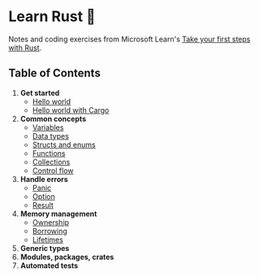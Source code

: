 # Learn Rust 🦀

Notes and coding exercises from Microsoft Learn's [Take your first steps with Rust](https://docs.microsoft.com/en-us/learn/paths/rust-first-steps/).

## Table of Contents

1. **Get started**
   - [Hello world](hello-world)
   - [Hello world with Cargo](hello-cargo)
2. **Common concepts**
   - [Variables](variables)
   - [Data types](data-types)
   - [Structs and enums](structs-enums)
   - [Functions](functions)
   - [Collections](collections)
   - [Control flow](control-flow)
3. **Handle errors**
   - [Panic](panic)
   - [Option](option)
   - [Result](result)
4. **Memory management**
   - [Ownership](ownership)
   - [Borrowing](borrowing)
   - [Lifetimes](lifetimes)
5. **Generic types**
6. **Modules, packages, crates**
7. **Automated tests**
